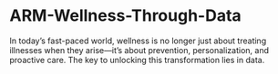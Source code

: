 # ARM-Wellness-Through-Data
In today’s fast-paced world, wellness is no longer just about treating illnesses when they arise—it’s about prevention, personalization, and proactive care. The key to unlocking this transformation lies in data. 
